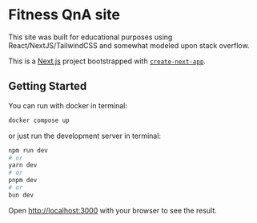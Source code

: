 # Fitness QnA site

This site was built for educational purposes using React/NextJS/TailwindCSS and somewhat modeled upon stack overflow.

This is a [Next.js](https://nextjs.org) project bootstrapped with [`create-next-app`](https://nextjs.org/docs/app/api-reference/cli/create-next-app).

## Getting Started

You can run with docker in terminal:

```bash
docker compose up
```

or just run the development server in terminal:

```bash
npm run dev
# or
yarn dev
# or
pnpm dev
# or
bun dev
```

Open [http://localhost:3000](http://localhost:3000) with your browser to see the result.
